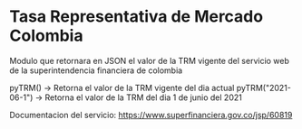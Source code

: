 # Tasa Representativa de Mercado Colombia
Modulo que retornara en JSON el valor de la TRM vigente del servicio web de la superintendencia financiera de colombia

pyTRM() -> Retorna el valor de la TRM vigente del dia actual
pyTRM("2021-06-1") -> Retorna el valor de la TRM del dia 1 de junio del 2021

Documentacion del servicio: https://www.superfinanciera.gov.co/jsp/60819
